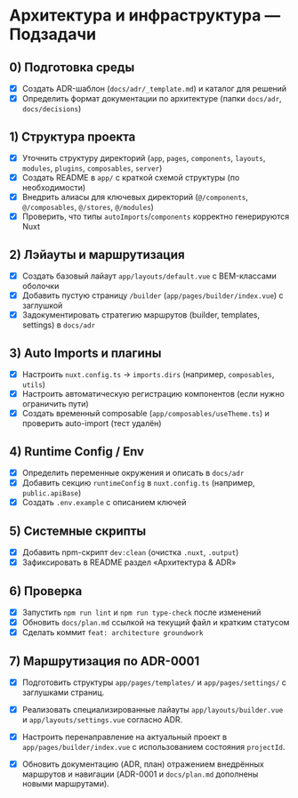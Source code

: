 # Архитектура и инфраструктура — Подзадачи

## 0) Подготовка среды

- [x] Создать ADR-шаблон (`docs/adr/_template.md`) и каталог для решений
- [x] Определить формат документации по архитектуре (папки `docs/adr`, `docs/decisions`)

## 1) Структура проекта

- [x] Уточнить структуру директорий (`app`, `pages`, `components`, `layouts`, `modules`, `plugins`, `composables`, `server`)
- [x] Создать README в `app/` с краткой схемой структуры (по необходимости)
- [x] Внедрить алиасы для ключевых директорий (`@/components`, `@/composables`, `@/stores`, `@/modules`)
- [x] Проверить, что типы `autoImports`/`components` корректно генерируются Nuxt

## 2) Лэйауты и маршрутизация

- [x] Создать базовый лайаут `app/layouts/default.vue` с BEM-классами оболочки
- [x] Добавить пустую страницу `/builder` (`app/pages/builder/index.vue`) с заглушкой
- [x] Задокументировать стратегию маршрутов (builder, templates, settings) в `docs/adr`

## 3) Auto Imports и плагины

- [x] Настроить `nuxt.config.ts` → `imports.dirs` (например, `composables`, `utils`)
- [x] Настроить автоматическую регистрацию компонентов (если нужно ограничить пути)
- [x] Создать временный composable (`app/composables/useTheme.ts`) и проверить auto-import (тест удалён)

## 4) Runtime Config / Env

- [x] Определить переменные окружения и описать в `docs/adr`
- [x] Добавить секцию `runtimeConfig` в `nuxt.config.ts` (например, `public.apiBase`)
- [x] Создать `.env.example` с описанием ключей

## 5) Системные скрипты

- [x] Добавить npm-скрипт `dev:clean` (очистка `.nuxt`, `.output`)
- [x] Зафиксировать в README раздел «Архитектура & ADR»

## 6) Проверка

- [x] Запустить `npm run lint` и `npm run type-check` после изменений
- [x] Обновить `docs/plan.md` ссылкой на текущий файл и кратким статусом
- [x] Сделать коммит `feat: architecture groundwork`

## 7) Маршрутизация по ADR-0001

- [x] Подготовить структуры `app/pages/templates/` и `app/pages/settings/` с заглушками страниц.
- [x] Реализовать специализированные лайауты `app/layouts/builder.vue` и `app/layouts/settings.vue` согласно ADR.
- [x] Настроить перенаправление на актуальный проект в `app/pages/builder/index.vue` с использованием состояния `projectId`.
- [x] Обновить документацию (ADR, план) отражением внедрённых маршрутов и навигации (ADR-0001 и `docs/plan.md` дополнены новыми маршрутами).



